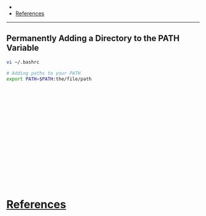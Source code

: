 - 
- [References](#references)

-------------------------------------------

## Permanently Adding a Directory to the PATH Variable
```sh
vi ~/.bashrc

# Adding paths to your PATH
export PATH=$PATH:the/file/path
```

## 
```sh

```

## 
```sh

```

## 
```sh

```

## 
```sh

```

## 
```sh

```

## 
```sh

```

## 
```sh

```

## 
```sh

```

## 
```sh

```

# [References](#references-1)


